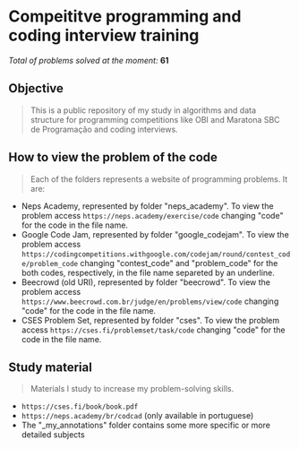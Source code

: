 
# Compeititve programming and coding interview training

*Total of problems solved at the moment:* **61**

## Objective

>This is a public repository of my study in algorithms and data structure for programming competitions like OBI and Maratona SBC de Programação and coding interviews.


## How to view the problem of the code

>Each of the folders represents a website of programming problems. It are:

* Neps Academy, represented by folder "neps_academy". To view the problem access `https://neps.academy/exercise/code` changing "code" for the code in the file name.
* Google Code Jam, represented by folder "google_codejam". To view the problem access `https://codingcompetitions.withgoogle.com/codejam/round/contest_code/problem_code` changing "contest_code" and "problem_code" for the both codes, respectively, in the file name separeted by an underline.
* Beecrowd (old URI), represented by folder "beecrowd". To view the problem access `https://www.beecrowd.com.br/judge/en/problems/view/code` changing "code" for the code in the file name.
* CSES Problem Set, represented by folder "cses". To view the problem access `https://cses.fi/problemset/task/code` changing "code" for the code in the file name.

## Study material

>  Materials I study to increase my problem-solving skills.

* `https://cses.fi/book/book.pdf`
* `https://neps.academy/br/codcad` (only available in portuguese)
* The "_my_annotations" folder contains some more specific or more detailed subjects